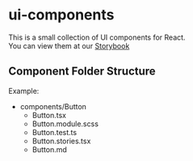 # ui-components

This is a small collection of UI components for React.\
You can view them at our [Storybook](https://philipp08888.github.io/ui-components/)

## Component Folder Structure

Example:

- components/Button
  - Button.tsx
  - Button.module.scss
  - Button.test.ts
  - Button.stories.tsx
  - Button.md
